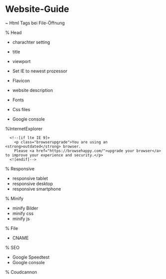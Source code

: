 # Website-Guide
~ Html Tags bei File-Öffnung


  % Head
  - charachter setting
      <meta charset="utf-8">
  - title
      <title></title>
  - viewport
      <meta content="width=device-width, initial-scale=1.0" name="viewport">
  - Set IE to newest prozessor
      <meta http-equiv="X-UA-Compatible" content="IE=Edge,chrome=1">

  - Flavicon
      <link rel="apple-touch-icon-precomposed" sizes="310x310" href="img/favicon-310.png">
      <link rel="apple-touch-icon-precomposed" sizes="150x150" href="img/favicon-150.png">
      <link rel="apple-touch-icon-precomposed" sizes="96x96" href="img/favicon-96.png">
      <link rel="apple-touch-icon-precomposed" sizes="72x72" href="img/favicon-72.png">
      <link rel="apple-touch-icon-precomposed" sizes="32x32" href="img/favicon-32.png">
      <link rel="shortcut icon" href="img/favicon.ico">
  - website description
      <meta content="" name="description"> 
  - Fonts
  - Css files
  - Google console
  
  %InternetExplorer
      <!--[if lte IE 9]>
        <p class="browserupgrade">Sie brauchen einen <strong>veralteten</strong> Browser. 
        Bitte erneuern Sie den Browser <a   href="https://browsehappy.com/">hier</a></p>
      <![endif]-->
      
      <!--[if lte IE 9]>
        <p class="browserupgrade">You are using an <strong>outdated</strong> browser. 
        Please <a href="https://browsehappy.com/">upgrade your browser</a> to improve your experience and security.</p>
      <![endif]-->


  % Responsive
  - responsive tablet
  - responsive desktop
  - responsive smartphone

  % Minify
  - minify Bilder
  - minify css
  - minify js
  
  % File
  - CNAME

  % SEO
  - Google Speedtest
  - Google console

  % Coudcannon
